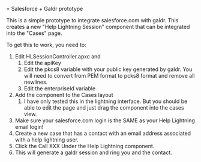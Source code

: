 = Salesforce + Galdr prototype

This is a simple prototype to integrate salesforce.com with
galdr. This creates a new "Help Lightning Session" component that can
be integrated into the "Cases" page.

To get this to work, you need to:

1. Edit HLSessionController.apxc and
   1. Edit the apiKey
   1. Edit the pkcs8 variable with your public key generated by
      galdr. You will need to convert from PEM format to pcks8 format
      and remove all newlines.
   1. Edit the enterpriseId variable
1. Add the component to the Cases layout
   1. I have only tested this in the lightning interface. But you
      should be able to edit the page and just drag the component into
      the cases view.
1. Make sure your salesforce.com login is the SAME as your Help
   Lightning email login!
1. Create a new case that has a contact with an email address
   associated with a help lightning user.
1. Click the Call XXX Under the Help Lightning component.
1. This will generate a galdr session and ring you and the contact.
